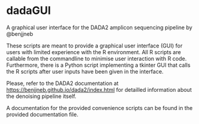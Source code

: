 # dadaGUI
A graphical user interface for the DADA2 amplicon sequencing pipeline by @benjjneb

These scripts are meant to provide a graphical user interface (GUI) for users with limited experience with the R environment. All R scripts are callable from the commandline to minimise user interaction with R code. Furthermore, there is a Python script implementing a tkinter GUI that calls the R scripts after user inputs have been given in the interface.

Please, refer to the DADA2 documentation at https://benjjneb.github.io/dada2/index.html for detailled information about the denoising pipeline itself.

A documentation for the provided convenience scripts can be found in the provided documentation file.
